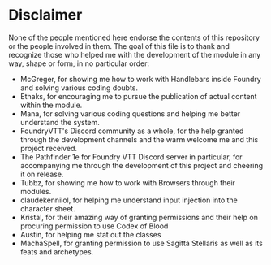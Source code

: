 # Disclaimer
None of the people mentioned here endorse the contents of this repository or the people involved in them.
The goal of this file is to thank and recognize those who helped me with the development of the module in any way, shape or form, in no particular order:

- McGreger, for showing me how to work with Handlebars inside Foundry and solving various coding doubts.
- Ethaks, for encouraging me to pursue the publication of actual content within the module.
- Mana, for solving various coding questions and helping me better understand the system.
- FoundryVTT's Discord community as a whole, for the help granted through the development channels and the warm welcome me and this project received.
- The Pathfinder 1e for Foundry VTT Discord server in particular, for accompanying me through the development of this project and cheering it on release.
- Tubbz, for showing me how to work with Browsers through their modules.
- claudekennilol, for helping me understand input injection into the character sheet.
- Kristal, for their amazing way of granting permissions and their help on procuring permission to use Codex of Blood
- Austin, for helping me stat out the classes
- MachaSpell, for granting permission to use Sagitta Stellaris as well as its feats and archetypes.
